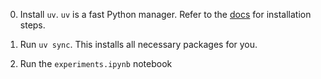 0. Install `uv`. `uv` is a fast Python manager. Refer to the [docs](https://docs.astral.sh/uv/guides/install-python/) for installation steps.

1. Run `uv sync`. This installs all necessary packages for you.

3. Run the `experiments.ipynb` notebook